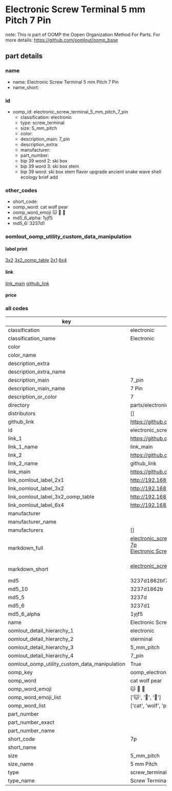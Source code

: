 # Electronic Screw Terminal 5 mm Pitch 7 Pin  

note: This is part of OOMP the Oopen Organization Method For Parts. For more details: https://github.com/oomlout/oomp_base

##  part details





### name
* name: Electronic Screw Terminal 5 mm Pitch 7 Pin
* name_short: 
### id
* oomp_id: electronic_screw_terminal_5_mm_pitch_7_pin
  * classification: electronic
  * type: screw_terminal
  * size: 5_mm_pitch
  * color: 
  * description_main: 7_pin
  * description_extra: 
  * manufacturer: 
  * part_number: 
  * bip 39 word 2: ski box
  * bip 39 word 3: ski box stem
  * bip 39 word: ski box stem flavor upgrade ancient snake wave shell ecology brief add

### other_codes
* short_code: 
* oomp_word: cat wolf pear
* oomp_word_emoji :cat: :wolf: :pear:
* md5_6_alpha: 1yjf5
* md5_6: 3237d1






### oomlout_oomp_utility_custom_data_manipulation
#### label print
[3x2](http://192.168.1.245:1112/?label=oomp%201yjf5)
[3x2_oomp_table](http://192.168.1.107:1112/?label=oomp%201yjf5)
[2x1](http://192.168.1.242:1112/?label=oomp%201yjf5)
[6x4](http://192.168.1.55:1112/?label=oomp%201yjf5)    

#### link

[link_main](https://github.com/oomlout/oomlout_oomp_current_version_messy/tree/main/parts/electronic_screw_terminal_5_mm_pitch_7_pin) [github_link](https://github.com/oomlout/oomlout_oomp_part_src/tree/main/parts/electronic_screw_terminal_5_mm_pitch_7_pin)                             

#### price







### all codes 
| key | value |  
| --- | --- |  
| classification | electronic |  
| classification_name | Electronic |  
| color |  |  
| color_name |  |  
| description_extra |  |  
| description_extra_name |  |  
| description_main | 7_pin |  
| description_main_name | 7 Pin |  
| description_or_color | 7 |  
| directory | parts/electronic_screw_terminal_5_mm_pitch_7_pin |  
| distributors | [] |  
| github_link | https://github.com/oomlout/oomlout_oomp_part_src/tree/main/parts/electronic_screw_terminal_5_mm_pitch_7_pin |  
| id | electronic_screw_terminal_5_mm_pitch_7_pin |  
| link_1 | https://github.com/oomlout/oomlout_oomp_current_version_messy/tree/main/parts/electronic_screw_terminal_5_mm_pitch_7_pin |  
| link_1_name | link_main |  
| link_2 | https://github.com/oomlout/oomlout_oomp_part_src/tree/main/parts/electronic_screw_terminal_5_mm_pitch_7_pin |  
| link_2_name | github_link |  
| link_main | https://github.com/oomlout/oomlout_oomp_current_version_messy/tree/main/parts/electronic_screw_terminal_5_mm_pitch_7_pin |  
| link_oomlout_label_2x1 | http://192.168.1.242:1112/?label=oomp%201yjf5 |  
| link_oomlout_label_3x2 | http://192.168.1.245:1112/?label=oomp%201yjf5 |  
| link_oomlout_label_3x2_oomp_table | http://192.168.1.107:1112/?label=oomp%201yjf5 |  
| link_oomlout_label_6x4 | http://192.168.1.55:1112/?label=oomp%201yjf5 |  
| manufacturer |  |  
| manufacturer_name |  |  
| manufacturers | [] |  
| markdown_full | [electronic_screw_terminal_5_mm_pitch_7_pin](https://github.com/oomlout/oomlout_oomp_current_version_messy/tree/main/parts/electronic_screw_terminal_5_mm_pitch_7_pin)<br>[7p](https://github.com/oomlout/oomlout_oomp_current_version_messy/tree/main/parts/electronic_screw_terminal_5_mm_pitch_7_pin)<br>[Electronic Screw Terminal 5 Mm Pitch 7 Pin](https://github.com/oomlout/oomlout_oomp_current_version_messy/tree/main/parts/electronic_screw_terminal_5_mm_pitch_7_pin)<br><br> |  
| markdown_short | [electronic_screw_terminal_5_mm_pitch_7_pin](https://github.com/oomlout/oomlout_oomp_current_version_messy/tree/main/parts/electronic_screw_terminal_5_mm_pitch_7_pin)<br><br> |  
| md5 | 3237d1862bf7f9a42277558baa86a652 |  
| md5_10 | 3237d1862b |  
| md5_5 | 3237d |  
| md5_6 | 3237d1 |  
| md5_6_alpha | 1yjf5 |  
| name | Electronic Screw Terminal 5 mm Pitch 7 Pin |  
| oomlout_detail_hierarchy_1 | electronic |  
| oomlout_detail_hierarchy_2 | sterminal |  
| oomlout_detail_hierarchy_3 | 5_mm_pitch |  
| oomlout_detail_hierarchy_4 | 7_pin |  
| oomlout_oomp_utility_custom_data_manipulation | True |  
| oomp_key | oomp_electronic_screw_terminal_5_mm_pitch_7_pin |  
| oomp_word | cat wolf pear |  
| oomp_word_emoji | :cat: :wolf: :pear: |  
| oomp_word_emoji_list | [':cat:', ':wolf:', ':pear:'] |  
| oomp_word_list | ['cat', 'wolf', 'pear'] |  
| part_number |  |  
| part_number_exact |  |  
| part_number_name |  |  
| short_code | 7p |  
| short_name |  |  
| size | 5_mm_pitch |  
| size_name | 5 mm Pitch |  
| type | screw_terminal |  
| type_name | Screw Terminal |  
